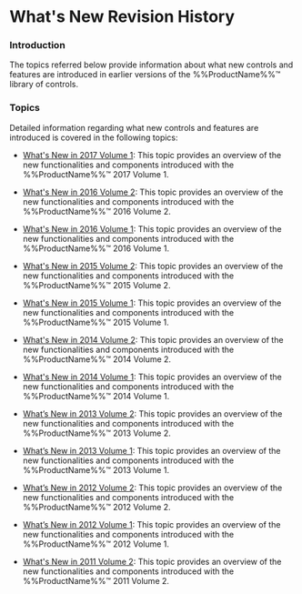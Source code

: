 ﻿<!--
|metadata|
{
    "fileName": "jquery-whats-new-revision-history",
    "controlName": [],
    "tags": []
}
|metadata|
-->

# What's New Revision History

### Introduction

The topics referred below provide information about what new controls and features are introduced in earlier versions of the %%ProductName%%™ library of controls.

### Topics

Detailed information regarding what new controls and features are introduced is covered in the following topics:

- [What's New in 2017 Volume 1](Whats-New-In-2017-Volume1.html): This topic provides an overview of the new functionalities and components introduced with the %%ProductName%%™ 2017 Volume 1.

- [What's New in 2016 Volume 2](Whats-New-In-2016-Volume2.html): This topic provides an overview of the new functionalities and components introduced with the %%ProductName%%™ 2016 Volume 2.

- [What's New in 2016 Volume 1](Whats-New-In-2016-Volume1.html): This topic provides an overview of the new functionalities and components introduced with the %%ProductName%%™ 2016 Volume 1.

- [What's New in 2015 Volume 2](Whats-New-In-2015-Volume2.html): This topic provides an overview of the new functionalities and components introduced with the %%ProductName%%™ 2015 Volume 2.

- [What's New in 2015 Volume 1](Whats-New-In-2015-Volume1.html): This topic provides an overview of the new functionalities and components introduced with the %%ProductName%%™ 2015 Volume 1.

- [What's New in 2014 Volume 2](Whats-New-In-2014-Volume2.html): This topic provides an overview of the new functionalities and components introduced with the %%ProductName%%™ 2014 Volume 2.

- [What's New in 2014 Volume 1](Whats-New-In-2014-Volume1.html): This topic provides an overview of the new functionalities and components introduced with the %%ProductName%%™ 2014 Volume 1.

- [What’s New in 2013 Volume 2](Whats-New-In-2013-Volume2.html): This topic provides an overview of the new functionalities and components introduced with the %%ProductName%%™ 2013 Volume 2.

- [What’s New in 2013 Volume 1](Whats-New-In-2013-Volume1.html): This topic provides an overview of the new functionalities and components introduced with the %%ProductName%%™ 2013 Volume 1.

- [What’s New in 2012 Volume 2](Whats-New-In-2012-Volume2.html): This topic provides an overview of the new functionalities and components introduced with the %%ProductName%%™ 2012 Volume 2.

- [What’s New in 2012 Volume 1](jQuery-Whats-New-12-1-Landing-Page.html): This topic provides an overview of the new functionalities and components introduced with the %%ProductName%%™ 2012 Volume 1.

- [What's New in 2011 Volume 2](Whats-New-In-2011-Volume2.html): This topic provides an overview of the new functionalities and components introduced with the %%ProductName%%™ 2011 Volume 2.





 

 


